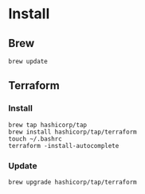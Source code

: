# Install

## Brew
```
brew update
```

## Terraform
### Install
```
brew tap hashicorp/tap
brew install hashicorp/tap/terraform
touch ~/.bashrc
terraform -install-autocomplete
```
### Update
```
brew upgrade hashicorp/tap/terraform
```